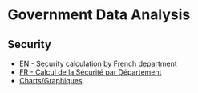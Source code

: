 # Government Data Analysis

## Security

 - [EN - Security calculation by French department](security_calculation.html)
 - [FR - Calcul de la Sécurité par Département](calcul_securite.html)
 - [Charts/Graphiques](security_charts.html)
